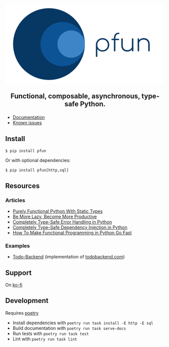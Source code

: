 ## <img src="https://raw.githubusercontent.com/suned/pfun/master/logo/pfun_logo.svg?sanitize=true"/> <br> <p align="center">Functional, composable, asynchronous, type-safe Python.</p>

- [Documentation](https://pfun.dev)
- [Known issues](https://github.com/suned/pfun/issues?q=is%3Aopen+is%3Aissue+label%3Abug)

## Install

```console
$ pip install pfun
```

Or with optional dependencies:
```console
$ pip install pfun[http,sql]
```

## Resources

### Articles
- [Purely Functional Python With Static Types](https://dev.to/suned/purely-functional-python-with-static-types-41mf)
- [Be More Lazy, Become More Productive](https://dev.to/suned/be-more-lazy-become-more-productive-2cnb)
- [Completely Type-Safe Error Handling in Python](https://dev.to/suned/completely-type-safe-error-handling-in-python-3apg)
- [Completely Type-Safe Dependency Injection in Python](https://dev.to/suned/completely-type-safe-dependency-injection-in-python-48a5)
- [How To Make Functional Programming in Python Go Fast](https://dev.to/suned/how-to-make-functional-programming-in-python-go-fast-ad6)

### Examples
- [Todo-Backend](https://github.com/suned/pfun-todo-backend/) (implementation of [todobackend.com](https://todobackend.com/))
## Support

On [ko-fi](https://ko-fi.com/python_pfun)

## Development

Requires [poetry](https://poetry.eustace.io/)

- Install dependencies with `poetry run task install -E http -E sql`
- Build documentation with `poetry run task serve-docs`
- Run tests with `poetry run task test`
- Lint with `poetry run task lint`
